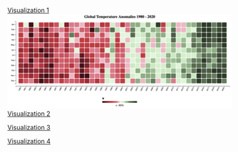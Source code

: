 [Visualization 1](https://huangxuankun.github.io/D3-Global-Temperature-Trend-Visualization/DataViz_1/Part2/)
[![name](./docs/Images/1.png)](https://huangxuankun.github.io/D3-Global-Temperature-Trend-Visualization/DataViz_1/Part2/)
[Visualization 2](https://huangxuankun.github.io/D3-Global-Temperature-Trend-Visualization/DataViz_1/Part2/)

[Visualization 3](https://huangxuankun.github.io/D3-Global-Temperature-Trend-Visualization/DataViz_1/Part3/)

[Visualization 4](https://huangxuankun.github.io/D3-Global-Temperature-Trend-Visualization/DataViz_1/Part4/)
 
 
